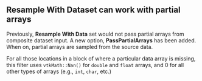 ## Resample With Dataset can work with partial arrays

Previously, **Resample With Data** set would not pass partial arrays from composite dataset input. A new option, **PassPartialArrays** has been added. When on, partial arrays are sampled from the source data.

For all those locations in a block of where a particular data array is missing, this filter uses `vtkMath::Nan()` for `double` and `float` arrays, and 0 for all other types of arrays (e.g., `int`, `char`, etc.)
